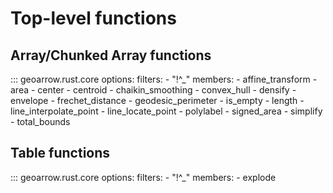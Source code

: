 # Top-level functions

## Array/Chunked Array functions

::: geoarrow.rust.core
    options:
      filters:
        - "!^_"
      members:
        - affine_transform
        - area
        - center
        - centroid
        - chaikin_smoothing
        - convex_hull
        - densify
        - envelope
        - frechet_distance
        - geodesic_perimeter
        - is_empty
        - length
        - line_interpolate_point
        - line_locate_point
        - polylabel
        - signed_area
        - simplify
        - total_bounds

## Table functions

::: geoarrow.rust.core
    options:
      filters:
        - "!^_"
      members:
        - explode
